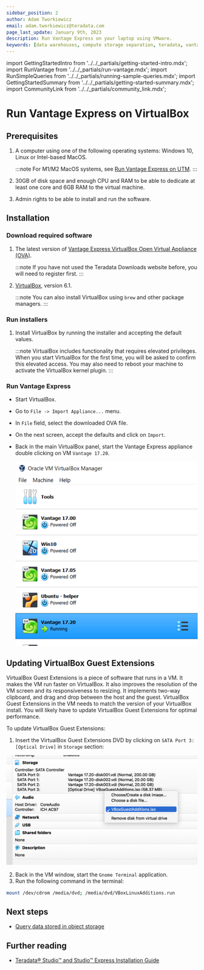 ```yaml
---
sidebar_position: 2
author: Adam Tworkiewicz
email: adam.tworkiewicz@teradata.com
page_last_update: January 9th, 2023
description: Run Vantage Express on your laptop using VMware.
keywords: [data warehouses, compute storage separation, teradata, vantage, cloud data platform, object storage, business intelligence, enterprise analytics]
---
```

import GettingStartedIntro from '../../_partials/getting-started-intro.mdx';
import RunVantage from '../../_partials/run-vantage.mdx';
import RunSimpleQueries from '../../_partials/running-sample-queries.mdx';
import GettingStartedSummary from '../../_partials/getting-started-summary.mdx';
import CommunityLink from '../../_partials/community_link.mdx';

# Run Vantage Express on VirtualBox

<GettingStartedIntro />

## Prerequisites

1. A computer using one of the following operating systems: Windows 10, Linux or Intel-based MacOS.

    :::note
    For M1/M2 MacOS systems, see [ Run Vantage Express on UTM](getting-started-utm.md).
    :::

2. 30GB of disk space and enough CPU and RAM to be able to dedicate at least one core and 6GB RAM to the virtual machine.
3. Admin rights to be able to install and run the software.


## Installation

### Download required software

1. The latest version of [Vantage Express VirtualBox Open Virtual Appliance (OVA)](https://downloads.teradata.com/download/database/teradata-express-for-vmware-player).

    :::note
    If you have not used the Teradata Downloads website before, you will need to register first.
    :::

2. [VirtualBox](https://www.virtualbox.org/wiki/Downloads), version 6.1.

    :::note
    You can also install VirtualBox using `brew` and other package managers.
    :::

### Run installers

1. Install VirtualBox by running the installer and accepting the default values.

    :::note
    VirtualBox includes functionality that requires elevated privileges. When you start VirtualBox for the first time, you will be asked to confirm this elevated access. You may also need to reboot your machine to activate the VirtualBox kernel plugin.
    :::

### Run Vantage Express

- Start VirtualBox.
- Go to `File -> Import Appliance...` menu.
- In `File` field, select the downloaded OVA file.
- On the next screen, accept the defaults and click on `Import`.
- Back in the main VirtualBox panel, start the Vantage Express appliance double clicking on VM `Vantage 17.20`.

    ![Start VM](../../images/getting-started-vbox/start-vm.png)

<RunVantage />

<RunSimpleQueries />

## Updating VirtualBox Guest Extensions

VirtualBox Guest Extensions is a piece of software that runs in a VM. It makes the VM run faster on VirtualBox. It also improves the resolution of the VM screen and its responsiveness to resizing. It implements two-way clipboard, and drag and drop between the host and the guest. VirtualBox Guest Extensions in the VM needs to match the version of your VirtualBox install. You will likely have to update VirtualBox Guest Extensions for optimal performance.

To update VirtualBox Guest Extensions:

1. Insert the VirtualBox Guest Extensions DVD by clicking on `SATA Port 3: [Optical Drive]` in `Storage` section:

![Insert Guest Additions DVD](../../images/insert-guest-additions-dvd.png)

2. Back in the VM window, start the `Gnome Terminal` application.
3. Run the following command in the terminal:

```bash
mount /dev/cdrom /media/dvd; /media/dvd/VBoxLinuxAdditions.run
```

<GettingStartedSummary />

## Next steps
* [Query data stored in object storage](../../manage-data/nos.md)

## Further reading
* [Teradata® Studio™ and Studio™ Express Installation Guide](https://docs.teradata.com/r/Teradata-StudioTM-and-StudioTM-Express-Installation-Guide-17.20)

<CommunityLink />